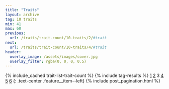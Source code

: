 ```yaml
---
title: "Traits"
layout: archive
tag: 10 traits
min: 41
max: 60
previous:
  url: /traits/trait-count/10-traits/2/#trait
next:
  url: /traits/trait-count/10-traits/4/#trait
header:
  overlay_image: /assets/images/cover.jpg
  overlay_filter: rgba(0, 0, 0, 0.5)
---
```

{% include_cached trait-list-trait-count %}
{% include tag-results %}
[1](/traits/trait-count/10-traits/1/#trait) [2](/traits/trait-count/10-traits/2/#trait) 3 [4](/traits/trait-count/10-traits/4/#trait) [5](/traits/trait-count/10-traits/5/#trait) [6](/traits/trait-count/10-traits/6/#trait) 
{: .text-center .feature__item--left}
{% include post_pagination.html %}
